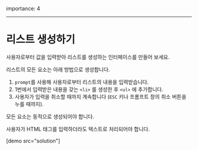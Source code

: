 importance: 4

---

# 리스트 생성하기

사용자로부터 값을 입력받아 리스트를 생성하는 인터페이스를 만들어 보세요.

리스트의 모든 요소는 아래 방법으로 생성합니다.

1. `prompt`를 사용해 사용자로부터 리스트의 내용을 입력받습니다.
2. 1번에서 입력받은 내용을 갖는 `<li>` 를 생성한 후 `<ul>` 에 추가합니다.
3. 사용자가 입력을 취소할 때까지 계속합니다 (`ESC` 키나 프롬프트 창의 취소 버튼을 누를 때까지).

모든 요소는 동적으로 생성되어야 합니다.

사용자가 HTML 태그를 입력하더라도 텍스트로 처리되어야 합니다.

[demo src="solution"]
